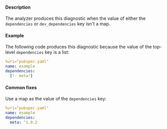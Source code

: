 #### Description

The analyzer produces this diagnostic when the value of either the
`dependencies` or `dev_dependencies` key isn't a map.

#### Example

The following code produces this diagnostic because the value of the
top-level `dependencies` key is a list:

```yaml
%uri="pubspec.yaml"
name: example
dependencies:
  [!- meta!]
```

#### Common fixes

Use a map as the value of the `dependencies` key:

```yaml
%uri="pubspec.yaml"
name: example
dependencies:
  meta: ^1.0.2
```